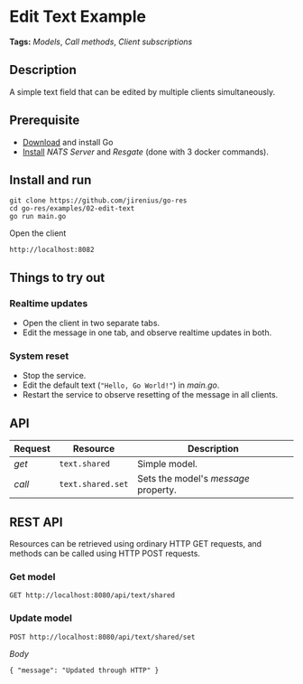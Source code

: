 # Edit Text Example

**Tags:** *Models*, *Call methods*, *Client subscriptions*

## Description
A simple text field that can be edited by multiple clients simultaneously.

## Prerequisite

* [Download](https://golang.org/dl/) and install Go
* [Install](https://resgate.io/docs/get-started/installation/) *NATS Server* and *Resgate* (done with 3 docker commands).

## Install and run

```text
git clone https://github.com/jirenius/go-res
cd go-res/examples/02-edit-text
go run main.go
```

Open the client
```
http://localhost:8082
```

## Things to try out

### Realtime updates
* Open the client in two separate tabs.
* Edit the message in one tab, and observe realtime updates in both.

### System reset
* Stop the service.
* Edit the default text (`"Hello, Go World!"`) in *main.go*.
* Restart the service to observe resetting of the message in all clients.

## API

Request | Resource | Description
--- | --- | ---
*get* | `text.shared` | Simple model.
*call* | `text.shared.set` | Sets the model's *message* property.

## REST API

Resources can be retrieved using ordinary HTTP GET requests, and methods can be called using HTTP POST requests.

### Get model
```
GET http://localhost:8080/api/text/shared
```

### Update model
```
POST http://localhost:8080/api/text/shared/set
```
*Body*  
```
{ "message": "Updated through HTTP" }
```